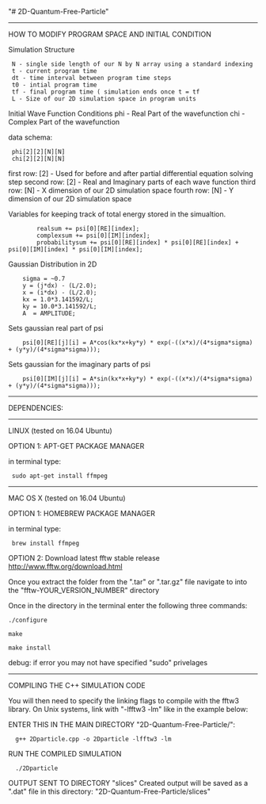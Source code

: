 "# 2D-Quantum-Free-Particle" 

_________________________________________________
HOW TO MODIFY PROGRAM SPACE AND INITIAL CONDITION

 Simulation Structure
 
     N - single side length of our N by N array using a standard indexing
     t - current program time
     dt - time interval between program time steps
     t0 - intial program time
     tf - final program time ( simulation ends once t = tf
     L - Size of our 2D simulation space in program units
 
Initial Wave Function Conditions 
 phi - Real Part of the wavefunction
 chi - Complex Part of the wavefunction
 
 data schema:
 
     phi[2][2][N][N]
     chi[2][2][N][N]
 
  first row: [2] - Used for before and after partial differential equation solving step
  second row: [2] - Real and Imaginary parts of each wave function
  third row: [N] - X dimension of our 2D simulation space
  fourth row: [N] - Y dimension of our 2D simulation space
 
  Variables for keeping track of total energy stored in the simualtion.
  
            realsum += psi[0][RE][index];
            complexsum += psi[0][IM][index];
            probabilitysum += psi[0][RE][index] * psi[0][RE][index] + psi[0][IM][index] * psi[0][IM][index];
                  
 Gaussian Distribution in 2D
        
        sigma = ~0.7
        y = (j*dx) - (L/2.0);
        x = (i*dx) - (L/2.0);
        kx = 1.0*3.141592/L;
        ky = 10.0*3.141592/L;
        A  = AMPLITUDE;
        
  Sets gaussian real part of psi
        
        psi[0][RE][j][i] = A*cos(kx*x+ky*y) * exp(-((x*x)/(4*sigma*sigma) + (y*y)/(4*sigma*sigma)));
        
  Sets gaussian for the imaginary parts of psi
  
        psi[0][IM][j][i] = A*sin(kx*x+ky*y) * exp(-((x*x)/(4*sigma*sigma) + (y*y)/(4*sigma*sigma)));
        
_____________
DEPENDENCIES:

___________________________________
LINUX (tested on 16.04 Ubuntu)

OPTION 1: APT-GET PACKAGE MANAGER

in terminal type: 

     sudo apt-get install ffmpeg
___________________________________
MAC OS X (tested on 16.04 Ubuntu)

OPTION 1: HOMEBREW PACKAGE MANAGER

in terminal type: 

     brew install ffmpeg

OPTION 2:
Download latest fftw stable release
http://www.fftw.org/download.html

Once you extract the folder from the ".tar" or ".tar.gz" file navigate to into the "fftw-YOUR_VERSION_NUMBER" directory

Once in the directory 
in the terminal enter the following three commands:

    ./configure

    make

    make install

debug:
if error you may not have specified "sudo" privelages

___________________________________________________________________
COMPILING THE C++ SIMULATION CODE

You will then need to specify the linking flags to compile with the
fftw3 library. On Unix systems, link with "-lfftw3 -lm" like in the example below:

ENTER THIS IN THE MAIN DIRECTORY "2D-Quantum-Free-Particle/":

      g++ 2Dparticle.cpp -o 2Dparticle -lfftw3 -lm

RUN THE COMPILED SIMULATION

      ./2Dparticle

OUTPUT SENT TO DIRECTORY "slices"
Created output will be saved as a ".dat" file in this directory: "2D-Quantum-Free-Particle/slices"

